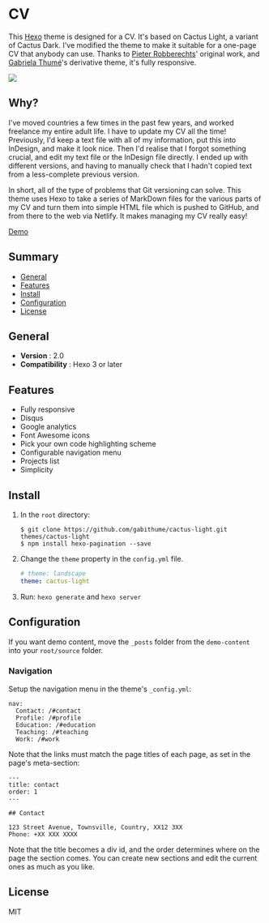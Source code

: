 # CV

This [Hexo](http://hexo.io) theme is designed for a CV. It's based on Cactus Light, a variant of Cactus Dark. I've modified the theme to make it suitable for a one-page CV that anybody can use. Thanks to [Pieter Robberechts](https://github.com/probberechts)' original work, and [Gabriela Thumé](https://github.com/gabithume)'s derivative theme, it's fully responsive. 

![](https://www.dropbox.com/s/hduj6dhlpsbqhbh/Screenshot%202017-12-13%2011.45.52.png?dl=1)

## Why?

I've moved countries a few times in the past few years, and worked freelance my entire adult life. I have to update my CV all the time! Previously, I'd keep a text file with all of my information, put this into InDesign, and make it look nice. Then I'd realise that I forgot something crucial, and edit my text file or the InDesign file directly. I ended up with different versions, and having to manually check that I hadn't copied text from a less-complete previous version.

In short, all of the type of problems that Git versioning can solve. This theme uses Hexo to take a series of MarkDown files for the various parts of my CV and turn them into simple HTML file which is pushed to GitHub, and from there to the web via Netlify. It makes managing my CV really easy!

[Demo](http://cv.olliepalmer.com)



## Summary

- [General](#general)
- [Features](#features)
- [Install](#install)
- [Configuration](#configuration)
- [License](#license)

## General

- **Version** : 2.0
- **Compatibility** : Hexo 3 or later

## Features

- Fully responsive
- Disqus
- Google analytics
- Font Awesome icons
- Pick your own code highlighting scheme
- Configurable navigation menu
- Projects list
- Simplicity

## Install
1. In the `root` directory:

    ```git
    $ git clone https://github.com/gabithume/cactus-light.git themes/cactus-light
    $ npm install hexo-pagination --save
    ```

2. Change the `theme` property in the `config.yml` file.

    ```yml
    # theme: landscape
    theme: cactus-light
    ```

3. Run: `hexo generate` and `hexo server`

## Configuration

If you want demo content, move the `_posts` folder from the `demo-content` into your `root/source` folder.


### Navigation

Setup the navigation menu in the theme's `_config.yml`:

  ```
  nav:
    Contact: /#contact
    Profile: /#profile
    Education: /#education
    Teaching: /#teaching
    Work: /#work
  ```
Note that the links must match the page titles of each page, as set in the page's meta-section:

```
---
title: contact
order: 1
---

## Contact
 
123 Street Avenue, Townsville, Country, XX12 3XX
Phone: +XX XXX XXXX

```

Note that the title becomes a div id, and the order determines where on the page the section comes. You can create new sections and edit the current ones as much as you like. 


## License
MIT
